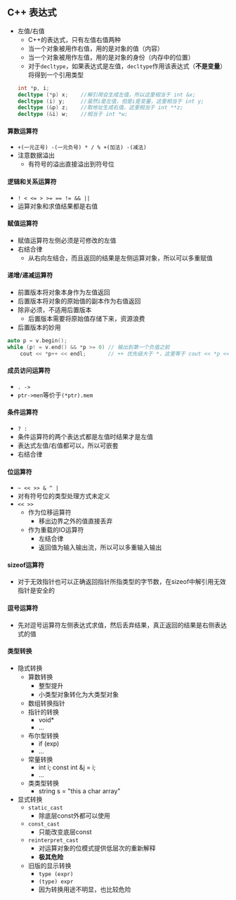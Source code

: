 ## C++ 表达式

* 左值/右值
    * C++的表达式，只有左值右值两种
    * 当一个对象被用作右值，用的是对象的值（内容）
    * 当一个对象被用作左值，用的是对象的身份（内存中的位置）
    * 对于`decltype`，如果表达式是左值，`decltype`作用该表达式（**不是变量**）将得到一个引用类型
    ```C++
    int *p, i;
    decltype (*p) x;    //解引用会生成左值，所以这里相当于 int &x;
    decltype (i) y;     //虽然i是左值，但是i是变量，这里相当于 int y;
    decltype (&p) z;    //取地址生成右值，这里相当于 int **z;
    decltype (&i) w;    //相当于 int *w;
    ```

#### 算数运算符
* `+(一元正号) -(一元负号) * / % +(加法) -(减法)`
* 注意数据溢出
    * 有符号的溢出直接溢出到符号位

#### 逻辑和关系运算符
* `! < <= > >= == != && ||`
* 运算对象和求值结果都是右值

#### 赋值运算符
* 赋值运算符左侧必须是可修改的左值
* 右结合律
    * 从右向左结合，而且返回的结果是左侧运算对象，所以可以多重赋值

#### 递增/递减运算符
* 前置版本将对象本身作为左值返回
* 后置版本将对象的原始值的副本作为右值返回
* 除非必须，不适用后置版本
    * 后置版本需要将原始值存储下来，资源浪费
* 后置版本的妙用
```C++
auto p = v.begin();
while (p! = v.end() && *p >= 0) // 输出到第一个负值之前 
    cout << *p++ << endl;       // ++ 优先级大于 *，这里等于 cout << *p <<endl; p++;
```

#### 成员访问运算符
* `. ->`
* `ptr->men`等价于`(*ptr).mem`

#### 条件运算符
* ` ? : `
* 条件运算符的两个表达式都是左值时结果才是左值
* 表达式左值/右值都可以，所以可嵌套
* 右结合律

#### 位运算符
* `~ << >> & ^ |`
* 对有符号位的类型处理方式未定义
* `<< >>`
    * 作为位移运算符
        * 移出边界之外的值直接丢弃
    * 作为重载的IO运算符
        * 左结合律
        * 返回值为输入输出流，所以可以多重输入输出

#### sizeof运算符
* 对于无效指针也可以正确返回指针所指类型的字节数，在sizeof中解引用无效指针是安全的

#### 逗号运算符
* 先对逗号运算符左侧表达式求值，然后丢弃结果，真正返回的结果是右侧表达式的值

#### 类型转换
* 隐式转换
    * 算数转换
        * 整型提升
        * 小类型对象转化为大类型对象
    * 数组转换指针
    * 指针的转换 
        * void*
        * ...
    * 布尔型转换
        * if (exp)
        * ...
    * 常量转换
        * int i; const int &j = i;
        * ... 
    * 类类型转换
        * string s = "this a char array"  
* 显式转换
    * `static_cast`
        * 除底层const外都可以使用
    * `const_cast`
        * 只能改变底层const
    * `reinterpret_cast`
        * 对运算对象的位模式提供低层次的重新解释
        * **极其危险**
    * 旧版的显示转换
        * `type (expr)`
        * `(type) expr`
        * 因为转换用途不明显，也比较危险